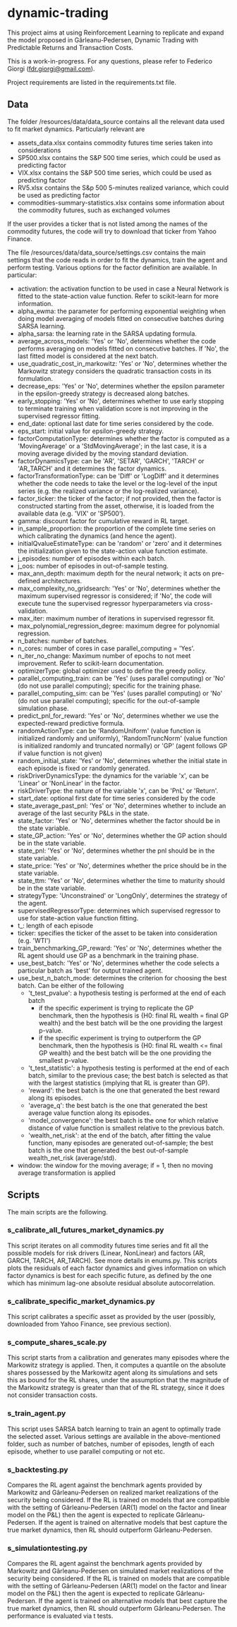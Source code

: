 # dynamic-trading
This project aims at using Reinforcement Learning to replicate and expand the model proposed in Gârleanu-Pedersen, Dynamic Trading with Predictable Returns and Transaction Costs.

This is a work-in-progress. For any questions, please refer to Federico Giorgi (fdr.giorgi@gmail.com).

Project requirements are listed in the requirements.txt file.

## Data
The folder /resources/data/data_source contains all the relevant data used to fit market dynamics.
Particularly relevant are
- assets_data.xlsx contains commodity futures time series taken into considerations
- SP500.xlsx contains the S&P 500 time series, which could be used as predicting factor
- VIX.xlsx contains the S&P 500 time series, which could be used as predicting factor
- RV5.xlsx contains the S&p 500 5-minutes realized variance, which could be used as predicting factor
- commodities-summary-statistics.xlsx contains some information about the commodity futures, such as exchanged volumes

If the user provides a ticker that is not listed among the names of the commodity futures, the code will try to download that ticker from Yahoo Finance.

The file /resources/data/data_source/settings.csv contains the main settings that the code reads in order to fit the dynamics, train the agent and perform testing. Various options for the factor definition are available. In particular:
- activation: the activation function to be used in case a Neural Network is fitted to the state-action value function. Refer to scikit-learn for more information.
- alpha_ewma: the parameter for performing exponential weighting when doing model averaging of models fitted on consecutive batches during SARSA learning.
- alpha_sarsa: the learning rate in the SARSA updating formula.
- average_across_models: 'Yes' or 'No', determines whether the code performs averaging on models fitted on consecutive batches. If 'No', the last fitted model is considered at the next batch.
- use_quadratic_cost_in_markowitz: 'Yes' or 'No', determines whether the Markowitz strategy considers the quadratic transaction costs in its formulation.
- decrease_eps: 'Yes' or 'No', determines whether the epsilon parameter in the epsilon-greedy strategy is decreased along batches.
- early_stopping: 'Yes' or 'No', determines whether to use early stopping to terminate training when validation score is not improving in the supervised regressor fitting.
- end_date: optional last date for time series considered by the code.
- eps_start: initial value for epsilon-greedy strategy.
- factorComputationType: determines whether the factor is computed as a 'MovingAverage' or a 'StdMovingAverage'; in the last case, it is a moving average divided by the moving standard deviation.
- factorDynamicsType: can be 'AR', 'SETAR', 'GARCH', 'TARCH' or 'AR_TARCH' and it determines the factor dynamics.
- factorTransformationType: can be 'Diff' or 'LogDiff' and it determines whether the code needs to take the level or the log-level of the input series (e.g. the realized variance or the log-realized variance).
- factor_ticker: the ticker of the factor; if not provided, then the factor is constructed starting from the asset, otherwise, it is loaded from the available data (e.g. 'VIX' or 'SP500').
- gamma: discount factor for cumulative reward in RL target.
- in_sample_proportion: the proportion of the complete time series on which calibrating the dynamics (and hence the agent).
- initialQvalueEstimateType: can be 'random' or 'zero' and it determines the initialization given to the state-action value function estimate.
- j_episodes: number of episodes within each batch.
- j_oos: number of episodes in out-of-sample testing.
- max_ann_depth: maximum depth for the neural network; it acts on pre-defined architectures.
- max_complexity_no_gridsearch: 'Yes' or 'No', determines whether the maximum supervised regressor is considered; if 'No', the code will execute tune the supervised regressor hyperparameters via cross-validation.
- max_iter: maximum number of iterations in supervised regressor fit.
- max_polynomial_regression_degree: maximum degree for polynomial regression.
- n_batches: number of batches.
- n_cores: number of cores in case parallel_computing = 'Yes'.
- n_iter_no_change: Maximum number of epochs to not meet improvement. Refer to scikit-learn documentation.
- optimizerType: global optimizer used to define the greedy policy.
- parallel_computing_train: can be 'Yes' (uses parallel computing) or 'No' (do not use parallel computing); specific for the training phase.
- parallel_computing_sim: can be 'Yes' (uses parallel computing) or 'No' (do not use parallel computing); specific for the out-of-sample simulation phase.
- predict_pnl_for_reward: 'Yes' or 'No', determines whether we use the expected-reward predictive formula.
- randomActionType: can be 'RandomUniform' (value function is initialized randomly and uniformly), 'RandomTruncNorm' (value function is initialized randomly and truncated normally) or 'GP' (agent follows GP if value function is not given)
- random_initial_state: 'Yes' or 'No', determines whether the initial state in each episode is fixed or randomly generated.
- riskDriverDynamicsType: the dynamics for the variable 'x', can be 'Linear' or 'NonLinear' in the factor.
- riskDriverType: the nature of the variable 'x', can be 'PnL' or 'Return'.
- start_date: optional first date for time series considered by the code
- state_average_past_pnl: 'Yes' or 'No', determines whether to include an average of the last security P\&Ls in the state.
- state_factor: 'Yes' or 'No', determines whether the factor should be in the state variable.
- state_GP_action: 'Yes' or 'No', determines whether the GP action should be in the state variable.
- state_pnl: 'Yes' or 'No', determines whether the pnl should be in the state variable.
- state_price: 'Yes' or 'No', determines whether the price should be in the state variable.
- state_ttm: 'Yes' or 'No', determines whether the time to maturity should be in the state variable.
- strategyType: 'Unconstrained' or 'LongOnly', determines the strategy of the agent.
- supervisedRegressorType: determines which supervised regressor to use for state-action value function fitting.
- t_: length of each episode
- ticker: specifies the ticker of the asset to be taken into consideration (e.g. 'WTI')
- train_benchmarking_GP_reward: 'Yes' or 'No', determines whether the RL agent should use GP as a benchmark in the training phase.
- use_best_batch: 'Yes' or 'No', determines whether the code selects a particular batch as 'best' for output trained agent.
- use_best_n_batch_mode: determines the criterion for choosing the best batch. Can be either of the following
  - 't_test_pvalue': a hypothesis testing is performed at the end of each batch
    - if the specific experiment is trying to replicate the GP benchmark, then the hypothesis is {H0: final RL wealth = final GP wealth} and the best batch will be the one providing the largest p-value.
    - if the specific experiment is trying to outperform the GP benchmark, then the hypothesis is {H0: final RL wealth <= final GP wealth} and the best batch will be the one providing the smallest p-value.
  - 't_test_statistic': a hypothesis testing is performed at the end of each batch, similar to the previous case; the best batch is selected as that with the largest statistics (implying that RL is greater than GP).
  - 'reward': the best batch is the one that generated the best reward along its episodes.
  - 'average_q': the best batch is the one that generated the best average value function along its episodes.
  - 'model_convergence': the best batch is the one for which relative distance of value function is smallest relative to the previous batch.
  - 'wealth_net_risk': at the end of the batch, after fitting the value function, many episodes are generated out-of-sample; the best batch is the one that generated the best out-of-sample wealth_net_risk (average/std).
- window: the window for the moving average; if = 1, then no moving average transformation is applied

## Scripts
The main scripts are the following.

### s_calibrate_all_futures_market_dynamics.py
This script iterates on all commodity futures time series and fit all the possible models for risk drivers (Linear, NonLinear) and factors (AR, GARCH, TARCH, AR_TARCH). See more details in enums.py. This scripts plots the residuals of each factor dynamics and gives information on which factor dynamics is best for each specific future, as defined by the one which has minimum lag-one absolute residual absolute autocorrelation.

### s_calibrate_specific_market_dynamics.py
This script calibrates a specific asset as provided by the user (possibly, downloaded from Yahoo Finance, see previous section).

### s_compute_shares_scale.py
This script starts from a calibration and generates many episodes where the Markowitz strategy is applied. Then, it computes a quantile on the absolute shares possessed by the Markowitz agent along its simulations and sets this as bound for the RL shares, under the assumption that the magnitude of the Markowitz strategy is greater than that of the RL strategy, since it does not consider transaction costs.

### s_train_agent.py
This script uses SARSA batch learning to train an agent to optimally trade the selected asset. Various settings are available in the above-mentioned folder, such as number of batches, number of episodes, length of each episode, whether to use parallel computing or not etc.

### s_backtesting.py
Compares the RL agent against the benchmark agents provided by Markowitz and Gârleanu-Pedersen on realized market realizations of the security being considered. If the RL is trained on models that are compatible with the setting of Gârleanu-Pedersen (AR(1) model on the factor and linear model on the P&L) then the agent is expected to replicate Gârleanu-Pedersen. If the agent is trained on alternative models that best capture the true market dynamics, then RL should outperform Gârleanu-Pedersen.

### s_simulationtesting.py
Compares the RL agent against the benchmark agents provided by Markowitz and Gârleanu-Pedersen on simulated market realizations of the security being considered. If the RL is trained on models that are compatible with the setting of Gârleanu-Pedersen (AR(1) model on the factor and linear model on the P&L) then the agent is expected to replicate Gârleanu-Pedersen. If the agent is trained on alternative models that best capture the true market dynamics, then RL should outperform Gârleanu-Pedersen. The performance is evaluated via t tests.
